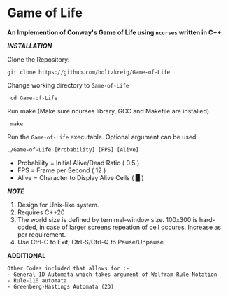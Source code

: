 Game of Life
===================================
**An Implemention of Conway's Game of Life using `ncurses` written in C++**

***INSTALLATION***

Clone the Repository:

    git clone https://github.com/boltzkreig/Game-of-Life
    
Change working directory to `Game-of-Life`

     cd Game-of-Life
     
Run make (Make sure ncurses library, GCC and Makefile are installed) 

     make
	 
Run the `Game-of-Life` executable. Optional argument can be used

	./Game-of-Life [Probability] [FPS] [Alive] 
     
- Probability	= Initial Alive/Dead Ratio		( 0.5 )
- FPS		= Frame per Second			( 12 )
- Alive		= Character to Display Alive Cells	( █ )

***NOTE***
1. Design for Unix-like system.
2. Requires C++20
3. The world size is defined by ternimal-window size. 100x300 is hard-coded, in case of larger screens repeation of cell occures. Increase as per requirement.
4. Use Ctrl-C to Exit; Ctrl-S/Ctrl-Q to Pause/Unpause

**ADDITIONAL**

	Other Codes included that allows for :-
	- General 1D Automata which takes argument of Wolfram Rule Notation
	- Rule-110 automata
	- Greenberg-Hastings Automata (2D) 
